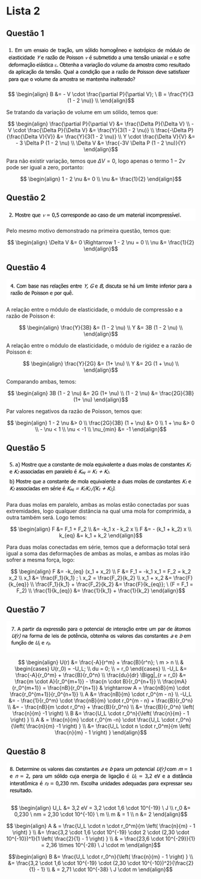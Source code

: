 # Lista 2

## Questão 1

<img src="./images/l2_q1.png" />

$$
\begin{align}
    B &= - V \cdot \frac{\partial P}{\partial V}; \ B = \frac{Y}{3 (1 - 2 \nu)} \\
\end{align}$$

Se tratando da variação de volume em um sólido, temos que:

$$
\begin{align}
    \frac{\partial P}{\partial V} &= \frac{\Delta P}{\Delta V} \\
    - V \cdot \frac{\Delta P}{\Delta V} &= \frac{Y}{3(1 - 2 \nu)} \\
    \frac{-\Delta P}{\frac{\Delta V}{V}} &= \frac{Y}{3(1 - 2 \nu)} \\
    Y \cdot \frac{\Delta V}{V} &= - 3 \Delta P (1 - 2 \nu) \\
    \Delta V &= \frac{-3V \Delta P (1 - 2 \nu)}{Y}
\end{align}$$

Para não existir variação, temos que $\Delta V = 0$, logo apenas o termo $1 - 2 \nu$ pode ser igual a zero, portanto:

$$
\begin{align}
    1 - 2 \nu &= 0 \\
    \nu &= \frac{1}{2} 
\end{align}$$

## Questão 2

<img src="./images/l2_q2.png" />

Pelo mesmo motivo demonstrado na primeira questão, temos que:

$$
\begin{align}
    \Delta V &= 0  \Rightarrow 1 - 2 \nu = 0 \\
    \nu &= \frac{1}{2} 
\end{align}$$

## Questão 4

<img src="./images/l2_q4.png" />

A relação entre o módulo de elasticidade, o módulo de compressão e a razão de Poisson é:

$$
\begin{align}
    \frac{Y}{3B} &= (1 - 2 \nu) \\
    Y &= 3B (1 - 2 \nu) \\
\end{align}$$

A relação entre o módulo de elasticidade, o módulo de rigidez e a razão de Poisson é:

$$
\begin{align}
    \frac{Y}{2G} &= (1+ \nu) \\
    Y &= 2G (1 + \nu) \\
\end{align}$$

Comparando ambas, temos:

$$
\begin{align}
    3B (1 - 2 \nu) &= 2G (1+ \nu) \\
    (1 - 2 \nu) &= \frac{2G}{3B} (1+ \nu)
\end{align}$$

Par valores negativos da razão de Poisson, temos que:

$$
\begin{align}
    1 - 2 \nu &> 0 \\
    \frac{2G}{3B} (1 + \nu) &> 0 \\
    1 + \nu &> 0 \\
    - \nu < 1 \\
    \nu < -1 \\
    \nu_{min} &= -1
\end{align}$$

## Questão 5

<img src="./images/l2_q5.png" />

Para duas molas em paralelo, ambas as molas estão conectadas por suas extremidades, logo qualquer distância na qual uma mola for comprimida, a outra também será. Logo temos:

$$
\begin{align}
    F &= F_1 + F_2 \\
    &= -k_1 x - k_2 x \\
    F &= - (k_1 + k_2) x \\
    k_{eq} &= k_1 + k_2
\end{align}$$

Para duas molas conectadas em série, temos que a deformação total será igual a soma das deformações de ambas as molas, e ambas as molas irão sofrer a mesma força, logo:

$$
\begin{align}
    F &= -k_{eq} (x_1 + x_2) \\
    F &= F_1 = -k_1 x_1 = F_2 = k_2 x_2 \\
    x_1 &= \frac{F_1}{k_1} ; \ x_2 = \frac{F_2}{k_2} \\
    x_1 + x_2 &= \frac{F}{k_{eq}} \\
    \frac{F_1}{k_1} + \frac{F_2}{k_2} &= \frac{F}{k_{eq}}; \ (F = F_1 = F_2) \\
    \frac{1}{k_{eq}} &= \frac{1}{k_1} + \frac{1}{k_2} 
\end{align}$$

## Questão 7

<img src="./images/l2_q7.png" />

$$
\begin{align}
    U(r) &= \frac{-A}{r^m} + \frac{B}{r^n}; \ m > n \\
    & \begin{cases}
        U(r_0) = -U_L; \\
        du = 0; \\
        = r_0
    \end{cases} \\
    -U_L &= \frac{-A}{r_0^m} + \frac{B}{r_0^n} \\
    \frac{du}{dr} \Bigg|_{r = r_0} &= \frac{m \cdot A}{r_0^{m+1}} - \frac{n \cdot B}{r_0^{n+1}} \\
    \frac{mA}{r_0^{m+1}} = \frac{nB}{r_0^{n+1}} & \rightarrow A = \frac{nB}{m} \cdot \frac{r_0^{m+1}}{r_0^{n+1}} \\
    A &= \frac{nB}{m} \cdot r_0^{m - n} \\
    -U_L &= - \frac{1}{r_0^m} \cdot \frac{nB}{m} \cdot r_0^{m - n} + \frac{B}{r_0^n} \\
    &= - \frac{nB}{m \cdot r_0^n} + \frac{B}{r_0^n} \\
    &= \frac{B}{r_0^n} \left( \frac{n}{m} -1 \right) \\
    B &= \frac{U_L \cdot r_0^n}{\left( \frac{n}{m} - 1 \right) } \\
    A & = \frac{n}{m} \cdot r_0^{m -n} \cdot \frac{U_L \cdot r_0^n}{\left( \frac{n}{m} -1 \right) } \\
    &= \frac{U_L \cdot n \cdot r_0^m}{m \left( \frac{n}{m} - 1 \right) } 
\end{align}$$

## Questão 8

<img src="./images/l2_q8.png" />

$$
\begin{align}
    U_L &= 3,2 eV = 3,2 \cdot 1,6 \cdot 10^{-19} \ J \\
    r_0 &= 0,230 \ nm = 2,30 \cdot 10^{-10} \ m \\
    m & = 1 \\
    n &= 2
\end{align}$$

$$
\begin{align}
    A & = \frac{U_L \cdot n \cdot r_0^m}{m \left( \frac{n}{m} - 1 \right) } \\
    &= \frac{3,2 \cdot 1,6 \cdot 10^{-19} \cdot 2 \cdot (2,30 \cdot 10^{-10})^1}{1 \left( \frac{2}{1} - 1 \right) } \\
    & = \frac{23,6 \cdot 10^{-29}}{1} = 2,36 \times 10^{-28} \ J \cdot m
\end{align}$$

$$\begin{align}
    B &= \frac{U_L \cdot r_0^n}{\left( \frac{n}{m} - 1 \right) } \\
    &= \frac{3,2 \cdot 1,6 \cdot 10^{-19} \cdot (2,30 \cdot 10^{-10})^2}{\frac{2}{1} - 1} \\
    & = 2,71 \cdot 10^{-38} \ J \cdot m
\end{align}$$
